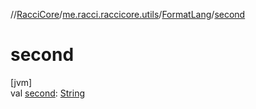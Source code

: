 //[RacciCore](../../../index.md)/[me.racci.raccicore.utils](../index.md)/[FormatLang](index.md)/[second](second.md)

# second

[jvm]\
val [second](second.md): [String](https://kotlinlang.org/api/latest/jvm/stdlib/kotlin/-string/index.html)
